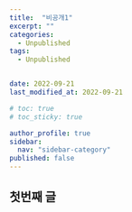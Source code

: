 ```yaml
---
title:  "비공개1"
excerpt: ""
categories:
  - Unpublished
tags:
  - Unpublished


date: 2022-09-21
last_modified_at: 2022-09-21

# toc: true
# toc_sticky: true

author_profile: true
sidebar:
  nav: "sidebar-category"
published: false
---
```



## 첫번째 글